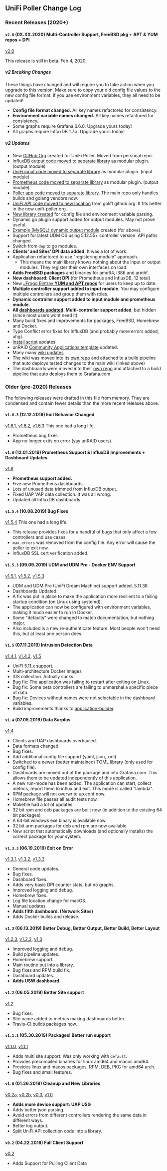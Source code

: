 ## UniFi Poller Change Log

### Recent Releases (2020+)

#### `v2.0` (0X.XX.2020) Multi-Controller Support, FreeBSD pkg + APT & YUM repos + DPI

[v2.0](https://github.com/unifi-poller/unifi-poller/releases/tag/v2.0.0)

This release is still in beta. Feb 4, 2020.

##### v2 Breaking Changes

These things have changed and will require you to take action when you upgrade
to this version. Make sure to copy your old config file values to the new config
file format. If you use environment variables, they all need to be updated!

-   **Config file format changed.** All key names refactored for consistency.
-   **Environment variable names changed.** All key names refactored for consistency.
-   Some graphs require Grafana 6.6.0. Upgrade yours today!
-   All graphs require InfluxDB 1.7.x. Upgrade yours today!

##### v2 Updates

-   New [GitHub Org](https://github.com/unifi-poller) created for UniFi Poller. Moved from personal repo.
-   [InfluxDB output code moved to separate library](https://github.com/unifi-poller/influxunifi)
    as modular plugin. (output module)
-   [UniFi input code moved to separate library](https://github.com/unifi-poller/inputunifi)
    as modular plugin. (input module)
-   [Prometheus code moved to separate library](https://github.com/unifi-poller/promunifi)
    as modular plugin. (output module)
-   [Poller app code moved to separate library](https://github.com/unifi-poller/poller).
    The main repo only handles builds and golang vendors now.
-   [UniFi API code moved to new location](https://github.com/unifi-poller/unifi)
    from golift github org. It fits better in the new unifi-poller org.
-   [New library created](https://golift.io/cnfg) for config file and environment variable parsing.
-   Dynamic go plugin support added for output modules. May not prove useful.
-   [Example (MySQL) dynamic output module](https://github.com/unifi-poller/mysqlunifi)
    created (for above).
-   Support for latest UDM OS using 5.12.55+ controller version. API paths changed.
-   Switch from `dep` to go modules.
-   **Clients' and Sites' DPI data added.** It was a lot of work.
-   Application refactored to use "registering module" approach.
    -   This means the main library knows nothing about the input or output modules.
        They register their own interfaces on load.
-   **Adds FreeBSD packages** and binaries for amd64, i386 and armhf.
-   **New dashboard: Client DPI** (for Prometheus and InfluxDB, 12 total)
-   New [JFrogg Bintray **YUM and APT repos**](http://bintray.com/golift) for users to keep up to date.
-   **Multiple controller support added to input module.**
    You may configure multiple controllers and group them with roles.
-   **Dynamic controller support added to input module and prometheus module.**
-   **All [dashboards updated](https://grafana.com/dashboards?search=unifi-poller).
    Multi-controller support added**, but hidden (since most users wont need it).
-   Many build fixes and improvements for packages, FreeBSD, Homebrew and Docker.
-   Type Conflict error fixes for InfluxDB (and probably more errors added, uhg).
-   [Install script](https://github.com/unifi-poller/unifi-poller/blob/master/scripts/install.sh) updates.
-   unRAID [Community Applications template](https://github.com/selfhosters/unRAID-CA-templates/blob/master/templates/unifi-poller.xml)
    updated.
-   Many many [wiki updates](https://github.com/unifi-poller/unifi-poller/wiki).
-   The wiki was moved into its [own repo](https://github.com/unifi-poller/wiki) and
    attached to a build pipeline that auto deploys tested changes to the main wiki (linked above)
-   The dashboards were moved into their [own repo](https://github.com/unifi-poller/dashboards)
    and attached to a build pipeline that auto deploys them to Grafana.com.

### Older (pre-2020) Releases

The following releases were drafted in this file from memory.
They are condensed and contain fewer details than the more recent releases above.

#### `v1.6.3` (12.12.2019) Exit Behavior Changed

[v1.6.1](https://github.com/unifi-poller/unifi-poller/releases/tag/v1.6.1),
[v1.6.2](https://github.com/unifi-poller/unifi-poller/releases/tag/v1.6.2),
[v1.6.3](https://github.com/unifi-poller/unifi-poller/releases/tag/v1.6.3)
This one had a long life.

-   Prometheus bug fixes.
-   App no longer exits on error (yay unRAID users).

#### `v1.6` (12.01.2019) Prometheus Support & InfluxDB Improvements + Dashboard Updates

[v1.6](https://github.com/unifi-poller/unifi-poller/releases/tag/v1.6.0)

-   **Prometheus support added.**
-   Five new Prometheus dashboards.
-   Lots of unused data trimmed from InfluxDB output.
-   Fixed UAP VAP data collection. It was all wrong.
-   Updated all InfluxDB dashboards.

#### `v1.5.4` (10.08.2019) Bug Fixes

[v1.5.4](https://github.com/unifi-poller/unifi-poller/releases/tag/v1.5.4)
This one had a long life.

-   This release provides fixes for a handful of bugs that only affect a few controllers and use cases.
-   `max_errors` was removed from the config file. Any error will cause the poller to exit now.
-   InfluxDB SSL cert verification added.

#### `v1.5.3` (09.09.2019) UDM and UDM Pro - Docker ENV Support

[v1.5.1](https://github.com/unifi-poller/unifi-poller/releases/tag/v1.5.1),
[v1.5.2](https://github.com/unifi-poller/unifi-poller/releases/tag/v1.5.2),
[v1.5.3](https://github.com/unifi-poller/unifi-poller/releases/tag/v1.5.3)

-   UDM and UDM Pro (UniFi Dream Machine) support added. 5.11.38
-   Dashboards Updated
-   A fix was put in place to make the application more resilient to a failing
    startup condition (on Linux using systemd).
-   The application can now be configured with environment variables,
    making it much easier to run in Docker.
-   Some "defaults" were changed to match documentation, but nothing major.
-   Also included is a new re-authenticate feature. Most people won't need this,
    but at least one person does.

#### `v1.5` (07.11.2019) Intrusion Detection Data

[v1.4.1](https://github.com/unifi-poller/unifi-poller/releases/tag/v1.4.1),
[v1.4.2](https://github.com/unifi-poller/unifi-poller/releases/tag/v1.4.2),
[v1.5](https://github.com/unifi-poller/unifi-poller/releases/tag/v1.5.0)

-   UniFi 5.11.x support.
-   Multi-architecture Docker Images
-   IDS collection. Actually sucks.
-   Bug fix: The application was failing to restart after exiting on Linux.
-   Bug fix: Some beta controllers are failing to unmarshal a specific piece of data.
-   Bug fix: Devices without names were not selectable in the dashboard variables.
-   Build improvements thanks to [application-builder](https://github.com/golift/application-builder).

#### `v1.4` (07.05.2019) Data Surplus

[v1.4](https://github.com/unifi-poller/unifi-poller/releases/tag/v1.4.0)

-   Clients and UAP dashboards overhauled.
-   Data formats changed.
-   Bug fixes.
-   Add additional config file support (yaml, json, xml).
-   Switched to a newer (better maintained) TOML library (only used for config file).
-   Dashboards are moved out of the package and into Grafana.com.
    This allows them to be updated independently of this application.
-   A new run-mode has been added. The application can start, collect metrics,
    report them to influx and exit. This mode is called "lambda".
-   RPM package will not overwrite up.conf now.
-   Homebrew file passes all audit tests now.
-   Makefile had a lot of updates.
-   32 bit rpm and deb packages are built now (in addition to the existing 64 bit packages)
-   A 64-bit windows exe binary is available now.
-   32 bit arm packages for deb and rpm are now available.
-   New script that automatically downloads (and optionally installs) the
    correct package for your system.

#### `v1.3.3` (06.19.2019) Exit on Error

[v1.3.1](https://github.com/unifi-poller/unifi-poller/releases/tag/v1.3.1),
[v1.3.2](https://github.com/unifi-poller/unifi-poller/releases/tag/v1.3.2),
[v1.3.3](https://github.com/unifi-poller/unifi-poller/releases/tag/v1.3.3)

-   General code updates.
-   Bug fixes.
-   Dashboard fixes.
-   Adds very basic DPI counter stats, but no graphs.
-   Improved logging and debug.
-   Homebrew fixes.
-   Log file location change for macOS.
-   Manual updates.
-   **Adds fifth dashboard. (Network Sites)**
-   Adds Docker builds and release.

#### `v1.3` (06.13.2019) Better Debug, Better Output, Better Build, Better Layout

[v1.2.3](https://github.com/unifi-poller/unifi-poller/releases/tag/v1.2.3),
[v1.2.2](https://github.com/unifi-poller/unifi-poller/releases/tag/v1.2.2),
[v1.3](https://github.com/unifi-poller/unifi-poller/releases/tag/v1.3.0)

-   Improved logging and debug.
-   Build pipeline updates.
-   Homebrew support.
-   Main routine put into a library.
-   Bug fixes and RPM build fix.
-   Dashboard updates.
-   **Adds USW dashboard.**

#### `v1.2` (06.05.2019) Better Site support

[v1.2](https://github.com/unifi-poller/unifi-poller/releases/tag/v1.2.0)

-   Bug fixes.
-   Site name added to metrics making dashboards better.
-   Travis-CI builds packages now.

#### `v1.1.1` (05.30.2019) Packages! Better run support

[v1.1.0](https://github.com/unifi-poller/unifi-poller/releases/tag/v1.1.0),
[v1.1.1](https://github.com/unifi-poller/unifi-poller/releases/tag/v1.1.1)

-   Adds multi site support. Was only working with `default`.
-   Provides precompiled binaries for linux amd64 and macos amd64.
-   Provides linux and macos packages. RPM, DEB, PKG for amd64 arch.
-   Bug fixes and small features.

#### `v1.0` (01.26.2019) Cleanup and New Libraries

[v0.2a](https://github.com/unifi-poller/unifi-poller/releases/tag/v0.2a),
[v0.2b](https://github.com/unifi-poller/unifi-poller/releases/tag/V0.2b),
[v0.3](https://github.com/unifi-poller/unifi-poller/releases/tag/0.3.0),
[v1.0](https://github.com/unifi-poller/unifi-poller/releases/tag/v1.0.0)

-   **Adds more device support: UAP USG**
-   Adds better json parsing.
-   Avoid errors from different controllers rendering the same data in different ways.
-   Better log output.
-   Split UniFi API collection code into a library.

#### `v0.2` (04.22.2018) Full Client Support

[v0.2](https://github.com/unifi-poller/unifi-poller/releases/tag/v0.2)

-   Adds Support for Pulling Client Data
